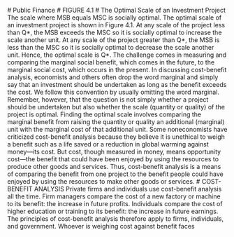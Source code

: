 \# Public Finance # FIGURE 4.1 # The Optimal Scale of an Investment Project The scale where MSB equals MSC is socially optimal. The optimal scale of an investment project is shown in Figure 4.1. At any scale of the project less than Q\*, the MSB exceeds the MSC so it is socially optimal to increase the scale another unit. At any scale of the project greater than Q\*, the MSB is less than the MSC so it is socially optimal to decrease the scale another unit. Hence, the optimal scale is Q\*. The challenge comes in measuring and comparing the marginal social benefit, which comes in the future, to the marginal social cost, which occurs in the present. In discussing cost-benefit analysis, economists and others often drop the word marginal and simply say that an investment should be undertaken as long as the benefit exceeds the cost. We follow this convention by usually omitting the word marginal. Remember, however, that the question is not simply whether a project should be undertaken but also whether the scale (quantity or quality) of the project is optimal. Finding the optimal scale involves comparing the marginal benefit from raising the quantity or quality an additional (marginal) unit with the marginal cost of that additional unit. Some noneconomists have criticized cost-benefit analysis because they believe it is unethical to weigh a benefit such as a life saved or a reduction in global warming against money—its cost. But cost, though measured in money, means opportunity cost—the benefit that could have been enjoyed by using the resources to produce other goods and services. Thus, cost-benefit analysis is a means of comparing the benefit from one project to the benefit people could have enjoyed by using the resources to make other goods or services. # COST-BENEFIT ANALYSIS Private firms and individuals use cost-benefit analysis all the time. Firm managers compare the cost of a new factory or machine to its benefit: the increase in future profits. Individuals compare the cost of higher education or training to its benefit: the increase in future earnings. The principles of cost-benefit analysis therefore apply to firms, individuals, and government. Whoever is weighing cost against benefit faces